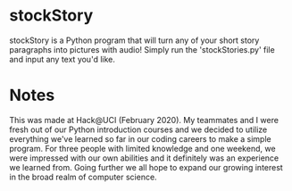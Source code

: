 # stockStory

stockStory is a Python program that will turn any of your short story paragraphs into pictures with audio! Simply run the
'stockStories.py' file and input any text you'd like.

# Notes

This was made at Hack@UCI (February 2020). My teammates and I were fresh out of our Python introduction courses and we decided to utilize
everything we've learned so far in our coding careers to make a simple program. For three people with limited knowledge and one weekend,
we were impressed with our own abilities and it definitely was an experience we learned from. Going further we all hope to expand our
growing interest in the broad realm of computer science.
